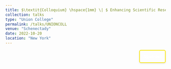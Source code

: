 ```yaml
---
title: $\textit{Colloquium} \hspace{1mm} \| $ Enhancing Scientific Research Utilizing High-Performance And High-Throughput Computing- An Overview With Uses In Nuclear And Particle Physics
collection: talks
type: "Union College"
permalink: /talks/UNIONCOLL
venue: "Schenectady"
date: 2022-10-20
location: "New York"
---
```


<div style="display: flex; align-items: flex-start; justify-content: flex-end; border: 2px solid #f9e40c; padding: 10px; border-radius: 5px; width: fit-content; box-shadow: 0 2px 4px rgba(0, 0, 0, 0.1); margin-left: auto;">
  <p style="margin: 0;">
    <a href="https://www.union.edu/physics-and-astronomy/colloquium-series" style="text-decoration: none; color: #ffffff; font-weight: bold;">
      Abstract
    </a>
  </p>
</div>

